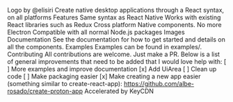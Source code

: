 Logo by @elisiri Create native desktop applications through a React syntax, on all platforms Features Same syntax as React Native Works with existing React libraries such as Redux Cross platform Native components. No more Electron Compatible with all normal Node.js packages Images Documentation See the documentation for how to get started and details on all the components. Examples Examples can be found in examples/. Contributing All contributions are welcome. Just make a PR. Below is a list of general improvements that need to be added that I would love help with: [ ] More examples and improve documentation [x] Add UiArea [ ] Clean up code [ ] Make packaging easier [x] Make creating a new app easier (something similar to create-react-app): https://github.com/albe-rosado/create-proton-app Accelerated by KeyCDN